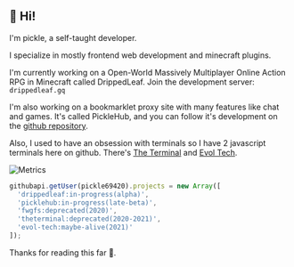## 👋 Hi!

I'm pickle, a self-taught developer.

I specialize in mostly frontend web development and minecraft plugins.

I'm currently working on a Open-World Massively Multiplayer Online Action RPG in Minecraft called DrippedLeaf.
Join the development server: `drippedleaf.gq`

I'm also working on a bookmarklet proxy site with many features like chat and games.
It's called PickleHub, and you can follow it's development on the [github repository](https://github.com/pickle69420/picklebox).

Also, I used to have an obsession with terminals so I have 2 javascript terminals here on github.
There's [The Terminal](https://github.com/pickle69420/theterminal) and [Evol Tech](https://github.com/pickle69420/evol-tech).

![Metrics](https://metrics.lecoq.io/pickle69420?template=classic&languages=1&base=header%2C%20activity%2C%20community%2C%20repositories%2C%20metadata&base.indepth=false&base.hireable=false&base.skip=false&languages=false&languages.limit=8&languages.threshold=0%25&languages.other=true&languages.colors=github&languages.sections=most-used&languages.indepth=false&languages.analysis.timeout=15&languages.analysis.timeout.repositories=7.5&languages.categories=markup%2C%20programming&languages.recent.categories=markup%2C%20programming&languages.recent.load=300&languages.recent.days=14&config.timezone=America%2FLos_Angeles)

```javascript
githubapi.getUser(pickle69420).projects = new Array([
  'drippedleaf:in-progress(alpha)',
  'picklehub:in-progress(late-beta)',
  'fwgfs:deprecated(2020)',
  'theterminal:deprecated(2020-2021)',
  'evol-tech:maybe-alive(2021)'
]);
```

Thanks for reading this far 🙂.
